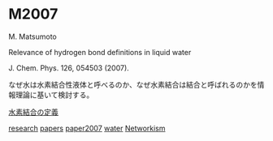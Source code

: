 # M2007

M. Matsumoto

Relevance of hydrogen bond definitions in liquid water

J. Chem. Phys. 126, 054503 (2007).



なぜ水は水素結合性液体と呼べるのか、なぜ水素結合は結合と呼ばれるのかを情報理論に基いて検討する。

[水素結合の定義](水素結合の定義.md) 

[research](research.md) [papers](papers.md) [paper2007](paper2007.md) [water](water.md) [Networkism](Networkism.md) 


